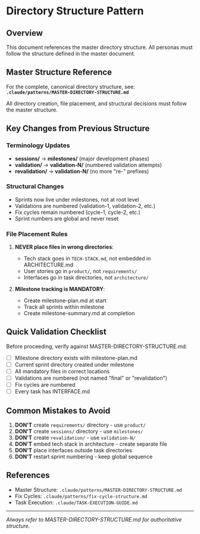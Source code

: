 # Directory Structure Pattern

## Overview
This document references the master directory structure. All personas must follow the structure defined in the master document.

## Master Structure Reference

For the complete, canonical directory structure, see:
**`.claude/patterns/MASTER-DIRECTORY-STRUCTURE.md`**

All directory creation, file placement, and structural decisions must follow the master structure.

## Key Changes from Previous Structure

### Terminology Updates
- **sessions/** → **milestones/** (major development phases)
- **validation/** → **validation-N/** (numbered validation attempts)
- **revalidation/** → **validation-N/** (no more "re-" prefixes)

### Structural Changes
- Sprints now live under milestones, not at root level
- Validations are numbered (validation-1, validation-2, etc.)
- Fix cycles remain numbered (cycle-1, cycle-2, etc.)
- Sprint numbers are global and never reset

### File Placement Rules

1. **NEVER place files in wrong directories**:
   - Tech stack goes in `TECH-STACK.md`, not embedded in ARCHITECTURE.md
   - User stories go in `product/`, not `requirements/`
   - Interfaces go in task directories, not `architecture/`

2. **Milestone tracking is MANDATORY**:
   - Create milestone-plan.md at start
   - Track all sprints within milestone
   - Create milestone-summary.md at completion

## Quick Validation Checklist

Before proceeding, verify against MASTER-DIRECTORY-STRUCTURE.md:

- [ ] Milestone directory exists with milestone-plan.md
- [ ] Current sprint directory created under milestone
- [ ] All mandatory files in correct locations
- [ ] Validations are numbered (not named "final" or "revalidation")
- [ ] Fix cycles are numbered
- [ ] Every task has INTERFACE.md

## Common Mistakes to Avoid

1. **DON'T** create `requirements/` directory - use `product/`
2. **DON'T** create `sessions/` directory - use `milestones/`
3. **DON'T** create `revalidation/` - use `validation-N/`
4. **DON'T** embed tech stack in architecture - create separate file
5. **DON'T** place interfaces outside task directories
6. **DON'T** restart sprint numbering - keep global sequence

## References

- Master Structure: `.claude/patterns/MASTER-DIRECTORY-STRUCTURE.md`
- Fix Cycles: `.claude/patterns/fix-cycle-structure.md`
- Task Execution: `.claude/TASK-EXECUTION-GUIDE.md`

---
*Always refer to MASTER-DIRECTORY-STRUCTURE.md for authoritative structure.*